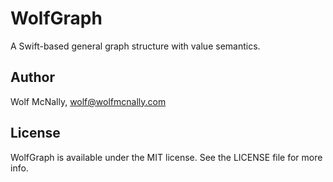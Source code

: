 # WolfGraph

A Swift-based general graph structure with value semantics.

## Author

Wolf McNally, wolf@wolfmcnally.com

## License

WolfGraph is available under the MIT license. See the LICENSE file for more info.
